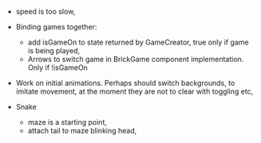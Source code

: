 
* speed is too slow,

* Binding games together:
  - add isGameOn to state returned by GameCreator, true only if game is being played,
  - Arrows to switch game in BrickGame component implementation. Only if !isGameOn

* Work on initial animations. Perhaps should switch backgrounds, to imitate movement, at the moment they are not to clear with toggling etc,

* Snake
  - maze is a starting point,
  - attach tail to maze blinking head,

  
